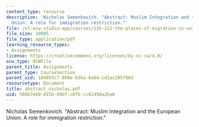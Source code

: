 ```yaml
---
content_type: resource
description: 'Nicholas Semenkovich. "Abstract: Muslim Integration and the European
  Union: A role for immigration restriction."'
file: /ol-ocw-studio-app/courses/21h-221-the-places-of-migration-in-united-states-history-fall-2006/56667e60d15b49bfc6fbcc61450a2ba0_abstract_nicholas.pdf
file_size: 10005
file_type: application/pdf
learning_resource_types:
- Assignments
license: https://creativecommons.org/licenses/by-nc-sa/4.0/
ocw_type: OCWFile
parent_title: Assignments
parent_type: CourseSection
parent_uid: 104893c7-980e-b3ba-6a64-cd1ac205f903
resourcetype: Document
title: abstract_nicholas.pdf
uid: 56667e60-d15b-49bf-c6fb-cc61450a2ba0
---
```

Nicholas Semenkovich. "Abstract: Muslim Integration and the European Union: A role for immigration restriction."